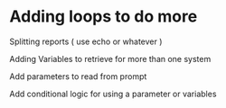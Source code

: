 # Adding loops to do more

Splitting reports \( use echo or whatever \) 

Adding Variables to retrieve for more than one system

Add parameters to read from prompt 

Add conditional logic for using a parameter or variables



